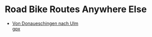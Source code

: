 # Road Bike Routes Anywhere Else

- [Von Donaueschingen nach Ulm](https://www.komoot.com/de-de/tour/1427124661?share_token=aKpwREfN17WLcwPpEIe0yTw6su1XCiYViin18J3GIxy31DotyW&ref=)  
  [gpx](gpx/road-misc/2024-07-26_1427124661_Von_Donaueschingen_nach_Ulm.gpx)
